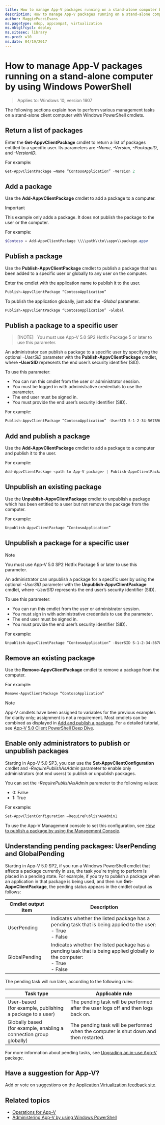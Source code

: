 ```yaml
---
title: How to manage App-V packages running on a stand-alone computer by using Windows PowerShell (Windows 10)
description: How to manage App-V packages running on a stand-alone computer by using Windows PowerShell.
author: MaggiePucciEvans
ms.pagetype: mdop, appcompat, virtualization
ms.mktglfcycl: deploy
ms.sitesec: library
ms.prod: w10
ms.date: 04/19/2017
---
```

# How to manage App-V packages running on a stand-alone computer by using Windows PowerShell

>Applies to: Windows 10, version 1607

The following sections explain how to perform various management tasks on a stand-alone client computer with Windows PowerShell cmdlets.

## Return a list of packages

Enter the **Get-AppvClientPackage** cmdlet to return a list of packages entitled to a specific user. Its parameters are *-Name*, *-Version*, *-PackageID*, and *-VersionID*.

For example:

```PowerShell
Get-AppvClientPackage –Name “ContosoApplication” -Version 2
```

## Add a package

Use the **Add-AppvClientPackage** cmdlet to add a package to a computer.

>[!IMPORTANT]
>This example only adds a package. It does not publish the package to the user or the computer.

For example:

```PowerShell
$Contoso = Add-AppvClientPackage \\\\path\\to\\appv\\package.appv
```

## Publish a package

Use the **Publish-AppvClientPackage** cmdlet to publish a package that has been added to a specific user or globally to any user on the computer.

Enter the cmdlet with the application name to publish it to the user.

```PowerShell
Publish-AppvClientPackage “ContosoApplication”
```

To publish the application globally, just add the *-Global* parameter.

```Powershell
Publish-AppvClientPackage “ContosoApplication” -Global
```

## Publish a package to a specific user

>[!NOTE]  
>You must use App-V 5.0 SP2 Hotfix Package 5 or later to use this parameter.

An administrator can publish a package to a specific user by specifying the optional *–UserSID* parameter with the **Publish-AppvClientPackage** cmdlet, where **-UserSID** represents the end user’s security identifier (SID).

To use this parameter:

- You can run this cmdlet from the user or administrator session.
- You must be logged in with administrative credentials to use the parameter.
- The end user must be signed in.
- You must provide the end user’s security identifier (SID).

For example:

```PowerShell
Publish-AppvClientPackage “ContosoApplication” -UserSID S-1-2-34-56789012-3456789012-345678901-2345
```

## Add and publish a package

Use the **Add-AppvClientPackage** cmdlet to add a package to a computer and publish it to the user.

For example:

```PowerShell
Add-AppvClientPackage <path to App-V package> | Publish-AppvClientPackage
```

## Unpublish an existing package

Use the **Unpublish-AppvClientPackage** cmdlet to unpublish a package which has been entitled to a user but not remove the package from the computer.

For example:

```PowerShell
Unpublish-AppvClientPackage “ContosoApplication”
```

## Unpublish a package for a specific user

>[!NOTE]
>You must use App-V 5.0 SP2 Hotfix Package 5 or later to use this parameter.

An administrator can unpublish a package for a specific user by using the optional *-UserSID* parameter with the **Unpublish-AppvClientPackage** cmdlet, where *-UserSID* represents the end user’s security identifier (SID).

To use this parameter:

- You can run this cmdlet from the user or administrator session.
- You must sign in with administrative credentials to use the parameter.
- The end user must be signed in.
- You must provide the end user’s security identifier (SID).

For example:

```PowerShell
Unpublish-AppvClientPackage “ContosoApplication” -UserSID S-1-2-34-56789012-3456789012-345678901-2345
```

## Remove an existing package

Use the **Remove-AppvClientPackage** cmdlet to remove a package from the computer.

For example:

```PowerShell
Remove-AppvClientPackage “ContosoApplication”
```

>[!NOTE]
>App-V cmdlets have been assigned to variables for the previous examples for clarity only; assignment is not a requirement. Most cmdlets can be combined as displayed in [Add and publish a package](appv-manage-appv-packages-running-on-a-stand-alone-computer-with-powershell.md#add-and-publish-a-package). For a detailed tutorial, see [App-V 5.0 Client PowerShell Deep Dive](https://blogs.technet.microsoft.com/appv/2012/12/03/app-v-5-0-client-powershell-deep-dive/).

## Enable only administrators to publish or unpublish packages

Starting in App-V 5.0 SP3, you can use the **Set-AppvClientConfiguration** cmdlet and *-RequirePublishAsAdmin* parameter to enable only administrators (not end users) to publish or unpublish packages.

You can set the *-RequirePublishAsAdmin* parameter to the following values:

- 0: False
- 1: True

For example:

```PowerShell
Set-AppvClientConfiguration –RequirePublishAsAdmin1
```

To use the App-V Management console to set this configuration, see [How to publish a package by using the Management Console](appv-publish-a-packages-with-the-management-console.md).

## Understanding pending packages: UserPending and GlobalPending

Starting in App-V 5.0 SP2, if you run a Windows PowerShell cmdlet that affects a package currently in use, the task you're trying to perform is placed in a pending state. For example, if you try to publish a package when an application in that package is being used, and then run **Get-AppvClientPackage**, the pending status appears in the cmdlet output as follows:

|Cmdlet output item|Description|
|---|---|
|UserPending|Indicates whether the listed package has a pending task that is being applied to the user:<br>- True<br>- False|
|GlobalPending|Indicates whether the listed package has a pending task that is being applied globally to the computer:<br>- True<br>- False|

The pending task will run later, according to the following rules:

|Task type|Applicable rule|
|---|---|
|User-based<br>(for example, publishing a package to a user)|The pending task will be performed after the user logs off and then logs back on.|
|Globally based<br>(for example, enabling a connection group globally)|The pending task will be performed when the computer is shut down and then restarted.|

For more information about pending tasks, see [Upgrading an in-use App-V package](appv-application-publishing-and-client-interaction.md#upgrading-an-in-use-app-v-package).

## Have a suggestion for App-V? 

Add or vote on suggestions on the [Application Virtualization feedback site](https://appv.uservoice.com/forums/280448-microsoft-application-virtualization).

## Related topics

- [Operations for App-V](appv-operations.md)
- [Administering App-V by using Windows PowerShell](appv-administering-appv-with-powershell.md)